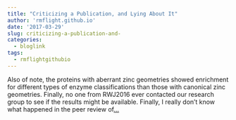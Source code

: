 ```yaml
---
title: "Criticizing a Publication, and Lying About It"
author: 'rmflight.github.io'
date: '2017-03-29'
slug: criticizing-a-publication-and-
categories:
  - bloglink
tags:
  - rmflightgithubio
---
```


Also of note, the proteins with aberrant zinc geometries showed enrichment for different types of enzyme classifications than those with canonical zinc geometries. Finally, no one from RWJ2016 ever contacted our research group to see if the results might be available. Finally, I really don’t know what happened in the peer review of[... <i class="fas fa-external-link-alt"></i>](http://rmflight.github.io/post/criticizing-a-publication-and-lying-about-it/)

